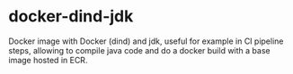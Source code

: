 # docker-dind-jdk

Docker image with Docker (dind) and jdk, useful for example in CI pipeline steps, allowing to compile java code and do a docker build with a base image hosted in ECR.

```
